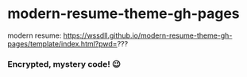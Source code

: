 # modern-resume-theme-gh-pages
modern resume:
https://wssdll.github.io/modern-resume-theme-gh-pages/template/index.html?pwd=???

### Encrypted, mystery code! 😉
